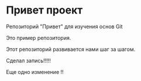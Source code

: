 # Привет проект
Репозиторий "Привет" для изучения основ Git

Это пример репозитория.

Этот репозиторий развивается нами шаг за шагом.

Сделал запись!!!!!

Еще одно изменение !!
